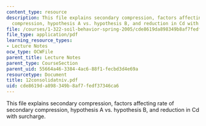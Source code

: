 ```yaml
---
content_type: resource
description: This file explains secondary compression, factors affecting rate of secondary
  compression, hypothesis A vs. hypothesis B, and reduction in Cd with surcharge.
file: /courses/1-322-soil-behavior-spring-2005/cde8619da898349b8af7fedf37346ca6_12consolidatniv.pdf
file_type: application/pdf
learning_resource_types:
- Lecture Notes
ocw_type: OCWFile
parent_title: Lecture Notes
parent_type: CourseSection
parent_uid: 55664a46-3384-4ac6-88f1-fecbd3d4e69a
resourcetype: Document
title: 12consolidatniv.pdf
uid: cde8619d-a898-349b-8af7-fedf37346ca6
---
```

This file explains secondary compression, factors affecting rate of secondary compression, hypothesis A vs. hypothesis B, and reduction in Cd with surcharge.

